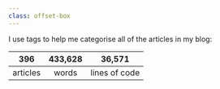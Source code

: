 ```yaml
---
class: offset-box
---
```


<p>I use tags to help me categorise all of the articles in my blog:</p>

<table class="stats-table">
    <thead>
        <tr>
            <th style="text-align: center;">396</th>
            <th style="text-align: center;">433,628</th>
            <th style="text-align: center;">36,571</th>
        </tr>
    </thead>
    <tbody>
        <tr>
            <td style="text-align: center;">articles</td>
            <td style="text-align: center;">words</td>
            <td style="text-align: center;">lines of code</td>
        </tr>
    </tbody>
</table>